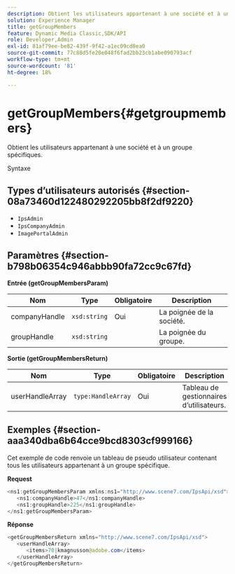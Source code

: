 ```yaml
---
description: Obtient les utilisateurs appartenant à une société et à un groupe spécifiques.
solution: Experience Manager
title: getGroupMembers
feature: Dynamic Media Classic,SDK/API
role: Developer,Admin
exl-id: 81af79ee-be82-439f-9f42-a1ec09cd8ea0
source-git-commit: 77c88d5fe20e048f6fad2bb23cb1abe090793acf
workflow-type: tm+mt
source-wordcount: '81'
ht-degree: 18%

---
```


# getGroupMembers{#getgroupmembers}

Obtient les utilisateurs appartenant à une société et à un groupe spécifiques.

Syntaxe

## Types d’utilisateurs autorisés {#section-08a73460d122480292205bb8f2df9220}

* `IpsAdmin`
* `IpsCompanyAdmin`
* `ImagePortalAdmin`

## Paramètres {#section-b798b06354c946abbb90fa72cc9c67fd}

**Entrée (getGroupMembersParam)**

| Nom | Type | Obligatoire | Description |
|---|---|---|---|
| companyHandle | `xsd:string` | Oui | La poignée de la société. |
| groupHandle | `xsd:string` |  | La poignée du groupe. |

**Sortie (getGroupMembersReturn)**

| Nom | Type | Obligatoire | Description |
|---|---|---|---|
| userHandleArray | `type:HandleArray` | Oui | Tableau de gestionnaires d’utilisateurs. |

## Exemples {#section-aaa340dba6b64cce9bcd8303cf999166}

Cet exemple de code renvoie un tableau de pseudo utilisateur contenant tous les utilisateurs appartenant à un groupe spécifique.

**Request**

```java
<ns1:getGroupMembersParam xmlns:ns1="http://www.scene7.com/IpsApi/xsd">
   <ns1:companyHandle>47</ns1:companyHandle>
   <ns1:groupHandle>225</ns1:groupHandle>
</ns1:getGroupMembersParam>
```

**Réponse**

```java
<getGroupMembersReturn xmlns="http://www.scene7.com/IpsApi/xsd">
   <userHandleArray>
      <items>70|kmagnusson@adobe.com</items>
   </userHandleArray>
</getGroupMembersReturn>
```
